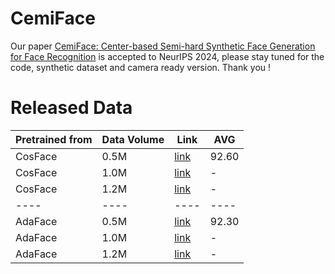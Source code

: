 # CemiFace
Our paper  [CemiFace: Center-based Semi-hard Synthetic Face Generation for Face Recognition](https://arxiv.org/pdf/2409.18876)
is accepted to NeurIPS 2024, please stay tuned for the code, synthetic dataset and camera ready version. Thank you !


# Released Data

| Pretrained from | Data Volume | Link| AVG|
|----|----|----|----|
| CosFace         | 0.5M        | [link](https://1drv.ms/u/c/7bd58491c54e4351/EaQMx4ixEtlGpvsl0WGOekoBXnuGHSdHHv-b-gPFLVeF1g?e=3wLB4R)| 92.60|
| CosFace         | 1.0M        | [link]()| - |
| CosFace         | 1.2M        | [link]()| - |
|----|----|----|----|
| AdaFace         | 0.5M        | [link](https://1drv.ms/u/c/7bd58491c54e4351/Ee7v9_OPrNdNipo_7Sho1XoB95pIqi9dmVnQjCSiYNoWOw?e=TZMbz9) | 92.30|
| AdaFace         | 1.0M        | [link]()| - |
| AdaFace         | 1.2M        | [link]()| - |



